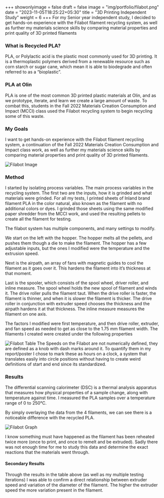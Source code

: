 +++
showonlyimage = false
draft = false
image = "img/portfolio/filabot.png"
date = "2023-11-05T18:25:22+05:30"
title = "3D Printing Independent Study"
weight = 6
+++
For my Senior year independent study, I decided to get hands-on experience with the Filabot filament recycling system, as well as further my materials science skills by comparing material properties and print quality of 3D printed filaments
<!--more-->

### What is Recycled PLA?
PLA, or Polylactic acid is the plastic most commonly used for 3D printing. It is a thermoplastic polymers derived from a renewable resource such as corn starch or sugar cane, which mean it is able to biodegrade and often referred to as a “bioplastic”. 

### PLA at Olin
PLA is one of the most common 3D printed plastic materials at Olin, and as we prototype, iterate, and learn we create a large amount of waste. To combat this, students in the Fall 2022 Materials Creation Consumption and Impact (MCCI) class used the Filabot recycling system to begin recycling some of this waste. 

### My Goals
I want to get hands-on experience with the Filabot filament recycling system, a continuation of the Fall 2022 Materials Creation Consumption and Impact class work, as well as further my materials science skills by comparing material properties and print quality of 3D printed filaments. 

![Filabot Image][1]

### Method
I started by isolating process variables. The main process variables in the recycling system. 
The first two are the inputs, how it is grinded and what materials were grinded. For all my tests, I printed sheets of Inland brand filament PLA in the color natural, also known as the filament with no additional colors or dyes. I grinded those sheets using the same modified paper shredder from the MCCI work, and used the resulting pellets to create all the filament for testing. 

The filabot system has multiple components, and many settings to modify. 

We start on the left with the hopper. The hopper melts all the pellets, and pushes them though a die to make the filament. The hopper has a few adjustable inputs, but the ones I modified were the temperature and the extrusion speed.

Next is the airpath, an array of fans with magnetic guides to cool the filament as it goes over it. This hardens the filament into it’s thickness at that moment. 

Last is the spooler, which consists of the spool wheel, driver roller, and inline measure. The spool wheel holds the new spool of filament and winds it. The drive roller pulls the filament taut. When the drive roller is faster, the filament is thinner, and when it is slower the filament is thicker. The drive roller in conjunction with extruder speed chooses the thickness and the airpath hardens it at that thickness. The inline measure measures the filament on one axis. 

The factors I modified were first temperature, and then drive roller, extruder, and fan speed as needed to get as close to the 1.75 mm filament width. The filaments I created were created under the following properties

![Filabot Table][2]
The Speeds on the Filabot are not numerically defined, they are defined as a knob with dash marks around it. To quantify them in my report/poster I chose to mark these as hours on a clock, a system that translates easily into circle positions without having to create weird definitions of start and end since its standardized.

### Results
The differential scanning calorimeter (DSC) is a thermal analysis apparatus that measures how physical properties of a sample change, along with temperature against time. I measured the PLA samples over a temperature range of 0 to 250°C. 

By simply overlaying the data from the 4 filaments, we can see there is a noticeable difference with the recycled PLA. 

![Filabot Graph][3]
 
I know something must have happened as the filament has been reheated twice more (once to print, and once to remelt and be extruded). Sadly there was not enough time for me to study this data and determine the exact reactions that the materials went through.

#### Secondary Results
Through the results in the table above (as well as my multiple testing iterations) I was able to confirm a direct relationship between extruder speed and variation of the diameter of the filament. The higher the extruder speed the more variation present in the filament.

[1]: /img/portfolio/filabot_long.png
[2]: /img/portfolio/filabot_table.png
[3]: /img/portfolio/filabot_graph.png

